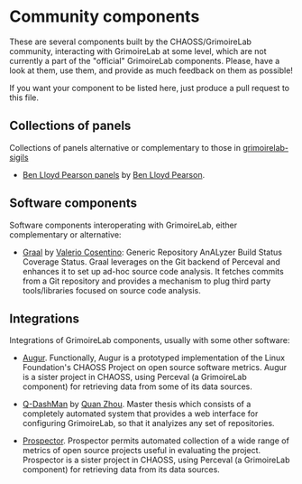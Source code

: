 # Community components

These are several components built by the CHAOSS/GrimoireLab community,
interacting with GrimoireLab at some level,
which are not currently a part of the "official" GrimoireLab components.
Please, have a look at them, use them, and provide as much feedback on them as possible!

If you want your component to be listed here, just produce a pull request to this file.

## Collections of panels

Collections of panels alternative or complementary to those in
[grimoirelab-sigils](http://github.com/chaoss/grimoirelab-sigils)

* [Ben Lloyd Pearson panels](https://github.com/BenLloydPearson/grimoirelab-dashboards)
by [Ben Lloyd Pearson](https://github.com/BenLloydPearson).

## Software components

Software components interoperating with GrimoireLab, either complementary
or alternative:

* [Graal](https://github.com/valeriocos/graal) by [Valerio Cosentino](https://valeriocos.github.io/):
Generic Repository AnALyzer Build Status Coverage Status.
Graal leverages on the Git backend of Perceval and enhances it to set up ad-hoc source code analysis. 
It fetches commits from a Git repository and provides a mechanism to plug third party tools/libraries 
focused on source code analysis.

## Integrations

Integrations of GrimoireLab components, usually with some other software:

* [Augur](https://github.com/OSSHealth/augur).
Functionally, Augur is a prototyped implementation of the 
Linux Foundation's CHAOSS Project on open source software metrics.
Augur is a sister project in CHAOSS, using Perceval (a GrimoireLab component) 
for retrieving data from some of its data sources.

* [Q-DashMan](https://github.com/zhquan/TFM/)
by [Quan Zhou](https://github.com/zhquan).
Master thesis which consists of a completely automated system that provides
a web interface for configuring GrimoireLab, so that it analyizes any set of
repositories.

* [Prospector](https://github.com/chaoss/prospector).
Prospector permits automated collection of a wide range of metrics of open source projects 
useful in evaluating the project.
Prospector is a sister project in CHAOSS, using Perceval (a GrimoireLab component) 
for retrieving data from its data sources.
